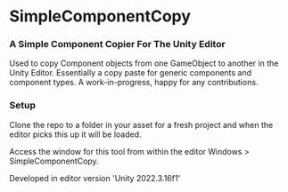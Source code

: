 # SimpleComponentCopy
### A Simple Component Copier For The Unity Editor

Used to copy Component objects from one GameObject to another in the Unity Editor. Essentially a copy paste for generic components and component types. A work-in-progress, happy for any contributions.

### Setup

Clone the repo to a folder in your asset for a fresh project and when the editor picks this up it will be loaded.

Access the window for this tool from within the editor Windows > SimpleComponentCopy.

Developed in editor version 'Unity 2022.3.16f1'
